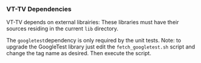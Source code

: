 ### VT-TV Dependencies

VT-TV depends on external librairies: 
These libraries must have their sources residing in the current `lib` directory.

The `googletest`dependency is only required by the unit tests.
Note: to upgrade the GoogleTest library just edit the `fetch_googletest.sh` script and change the tag name as desired. Then execute the script.
